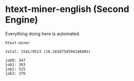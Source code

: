 # htext-miner-english (Second Engine)

Everything doing here is automated.

```
htext-miner

total: 1541/9523 (16.181875459414048%)

job0: 347
job1: 393
job2: 525
job3: 276
```